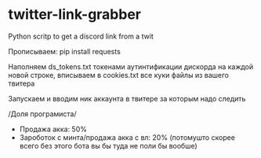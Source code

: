 # twitter-link-grabber
Python scritp to get a discord link from a twit


Прописываем:
pip install requests


Наполняем ds_tokens.txt токенами аутинтификации дискорда на каждой новой строке, вписываем в cookies.txt все куки файлы из вашего твитера

Запускаем и вводим ник аккаунта в твитере за которым надо следить





/Доля програмиста/

 - Продажа акка: 50%
 - Зароботок с минта/продажа акка с вл: 20% (потомушто скорее всего без этого бота вы бы туда не поли бы вообше)
